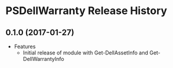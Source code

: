 # PSDellWarranty Release History

## 0.1.0 (2017-01-27)
  - Features
    - Initial release of module with Get-DellAssetInfo and Get-DellWarrantyInfo
